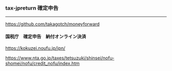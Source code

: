 ### tax-jpreturn 確定申告
---
https://github.com/takagotch/moneyforward


#### 国税庁　確定申告　納付オンライン決済
https://kokuzei.noufu.jp/jpn/

https://www.nta.go.jp/taxes/tetsuzuki/shinsei/nofu-shomei/nofu/credit_nofu/index.htm



```
```

```
```

```
```


